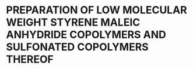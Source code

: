 # PREPARATION OF LOW MOLECULAR WEIGHT STYRENE MALEIC ANHYDRIDE COPOLYMERS AND SULFONATED COPOLYMERS THEREOF